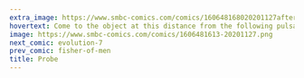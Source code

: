 ```yaml
---
extra_image: https://www.smbc-comics.com/comics/160648168020201127after.png
hovertext: Come to the object at this distance from the following pulsars FOR A HOT TIME.
image: https://www.smbc-comics.com/comics/1606481613-20201127.png
next_comic: evolution-7
prev_comic: fisher-of-men
title: Probe
---
```


